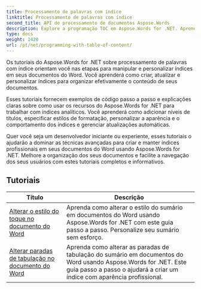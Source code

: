 ```yaml
---
title: Processamento de palavras com índice
linktitle: Processamento de palavras com índice
second_title: API de processamento de documentos Aspose.Words
description: Explore a programação TOC em Aspose.Words for .NET. Aprenda como criar e manipular índices em seus documentos do Word com tutoriais passo a passo e exemplos de código C#.
type: docs
weight: 1420
url: /pt/net/programming-with-table-of-content/
---
```

Os tutoriais do Aspose.Words for .NET sobre processamento de palavras com índice orientam você nas etapas para manipular e personalizar índices em seus documentos do Word. Você aprenderá como criar, atualizar e personalizar índices para organizar efetivamente o conteúdo de seus documentos.

Esses tutoriais fornecem exemplos de código passo a passo e explicações claras sobre como usar os recursos do Aspose.Words for .NET para trabalhar com índices analíticos. Você aprenderá como adicionar níveis de títulos, especificar estilos de formatação, personalizar a aparência e o comportamento dos índices e gerenciar atualizações automáticas.

Quer você seja um desenvolvedor iniciante ou experiente, esses tutoriais o ajudarão a dominar as técnicas avançadas para criar e manter índices profissionais em seus documentos do Word usando Aspose.Words for .NET. Melhore a organização dos seus documentos e facilite a navegação dos seus usuários com estes tutoriais completos e informativos.

 ## Tutoriais
| Título | Descrição |
| --- | --- |
| [Alterar o estilo do toque no documento do Word](./change-style-of-toc-level/) | Aprenda como alterar o estilo do sumário em documentos do Word usando Aspose.Words for .NET com este guia passo a passo. Personalize seu sumário sem esforço. |
| [Alterar paradas de tabulação no documento do Word](./change-toc-tab-stops/) | Aprenda como alterar as paradas de tabulação do sumário em documentos do Word usando Aspose.Words for .NET. Este guia passo a passo o ajudará a criar um índice com aparência profissional. |